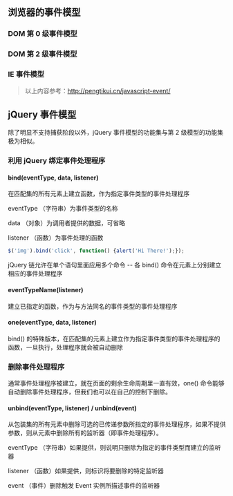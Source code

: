 ## 浏览器的事件模型

### DOM 第 0 级事件模型

### DOM 第 2 级事件模型

### IE 事件模型

> 以上内容参考：http://pengtikui.cn/javascript-event/

## jQuery 事件模型

除了明显不支持捕获阶段以外，jQuery 事件模型的功能集与第 2 级模型的功能集极为相似。

### 利用 jQuery 绑定事件处理程序

#### bind(eventType, data, listener)

在匹配集的所有元素上建立函数，作为指定事件类型的事件处理程序

eventType （字符串）为事件类型的名称

data （对象）为调用者提供的数据，可省略

listener （函数）为事件处理的函数

```javascript
$('img').bind('click', function() {alert('Hi There!');});
```

jQuery 链允许在单个语句里面应用多个命令 -- 各 bind() 命令在元素上分别建立相应的事件处理程序

#### eventTypeName(listener)

建立已指定的函数，作为与方法同名的事件类型的事件处理程序

#### one(eventType, data, listener)

bind() 的特殊版本，在匹配集的元素上建立作为指定事件类型的事件处理程序的函数，一旦执行，处理程序就会被自动删除

### 删除事件处理程序

通常事件处理程序被建立，就在页面的剩余生命周期里一直有效，one() 命令能够自动删除事件处理程序，但我们也可以在自己的控制下删除。

#### unbind(eventType, listener) / unbind(event)

从包装集的所有元素中删除可选的已传递参数所指定的事件处理程序，如果不提供参数，则从元素中删除所有的监听器（即事件处理程序）。

eventType （字符串）如果提供，则说明只删除为指定的事件类型而建立的监听器

listener （函数）如果提供，则标识将要删除的特定监听器

event （事件）删除触发 Event 实例所描述事件的监听器

